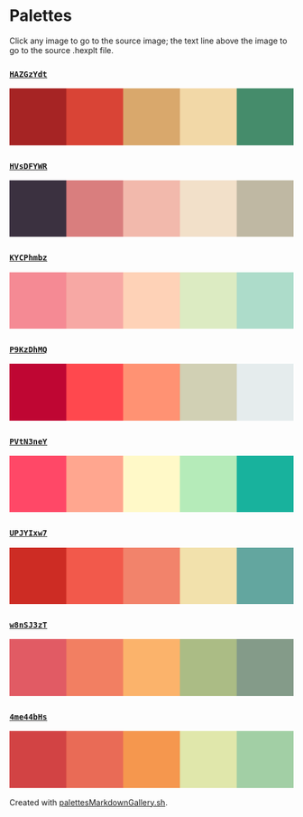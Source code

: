# Palettes

Click any image to go to the source image; the text line above the image to go to the source .hexplt file.

### [`HAZGzYdt`](HAZGzYdt.hexplt)

[ ![HAZGzYdt.png](HAZGzYdt.png) ](HAZGzYdt.png)

### [`HVsDFYWR`](HVsDFYWR.hexplt)

[ ![HVsDFYWR.png](HVsDFYWR.png) ](HVsDFYWR.png)

### [`KYCPhmbz`](KYCPhmbz.hexplt)

[ ![KYCPhmbz.png](KYCPhmbz.png) ](KYCPhmbz.png)

### [`P9KzDhMQ`](P9KzDhMQ.hexplt)

[ ![P9KzDhMQ.png](P9KzDhMQ.png) ](P9KzDhMQ.png)

### [`PVtN3neY`](PVtN3neY.hexplt)

[ ![PVtN3neY.png](PVtN3neY.png) ](PVtN3neY.png)

### [`UPJYIxw7`](UPJYIxw7.hexplt)

[ ![UPJYIxw7.png](UPJYIxw7.png) ](UPJYIxw7.png)

### [`w8nSJ3zT`](w8nSJ3zT.hexplt)

[ ![w8nSJ3zT.png](w8nSJ3zT.png) ](w8nSJ3zT.png)

### [`4me44bHs`](4me44bHs.hexplt)

[ ![4me44bHs.png](4me44bHs.png) ](4me44bHs.png)

Created with [palettesMarkdownGallery.sh](https://github.com/earthbound19/_ebDev/blob/master/scripts/palettesMarkdownGallery.sh).
